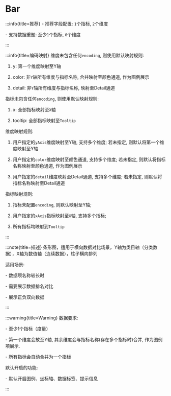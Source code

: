 # Bar

:::info{title=推荐}
\- 推荐字段配置: `1`个指标, `2`个维度

\- 支持数据重塑: 至少`1`个指标, `0`个维度

:::

:::info{title=编码映射}
维度未包含任何`encoding`, 则使用默认映射规则:

1. y: 第一个维度映射至Y轴

2. color: 非`Y`轴所有维度与指标名称, 合并映射至颜色通道, 作为图例展示

3. detail: 非`Y`轴所有维度与指标名称, 映射至Detail通道

指标未包含任何`encoding`, 则使用默认映射规则:

1. x: 全部指标映射至`X`轴

2. tooltip: 全部指标映射至`Tooltip`



维度映射规则:

1. 用户指定的`yAxis`维度映射至Y轴, 支持多个维度; 若未指定, 则默认将第一个维度映射至Y轴

2. 用户指定的`color`维度映射至颜色通道, 支持多个维度; 若未指定, 则默认将指标名称映射至颜色通道, 作为图例展示

3. 用户指定的`detail`维度映射至Detail通道, 支持多个维度; 若未指定, 则默认将指标名称映射至Detail通道

指标映射规则:

1. 指标未配置`encoding`, 则默认映射至Y轴;

2. 用户指定的`xAxis`指标映射至`X`轴, 支持多个指标;

3. 所有指标均映射到`Tooltip`

:::

:::note{title=描述}
条形图，适用于横向数据对比场景，Y轴为类目轴（分类数据），X轴为数值轴（连续数据），柱子横向排列

适用场景:

\- 数据项名称较长时

\- 需要展示数据排名对比

\- 展示正负双向数据

:::

:::warning{title=Warning}
数据要求:

\- 至少1个指标（度量）

\- 第一个维度会放至Y轴, 其余维度会与指标名称(存在多个指标时)合并, 作为图例项展示.

\- 所有指标会自动合并为一个指标

默认开启的功能:

\- 默认开启图例、坐标轴、数据标签、提示信息

:::

